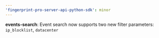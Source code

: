 ```yaml
---
'fingerprint-pro-server-api-python-sdk': minor
---
```


**events-search**: Event search now supports two new filter parameters: `ip_blocklist`, `datacenter`
